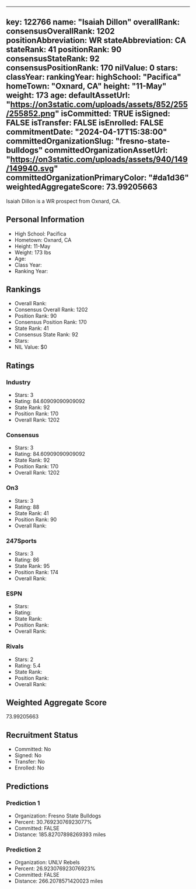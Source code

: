 ---
  key: 122766
  name: "Isaiah Dillon"
  overallRank: 
  consensusOverallRank: 1202
  positionAbbreviation: WR
  stateAbbreviation: CA
  stateRank: 41
  positionRank: 90
  consensusStateRank: 92
  consensusPositionRank: 170
  nilValue: 0
  stars: 
  classYear: 
  rankingYear: 
  highSchool: "Pacifica"
  homeTown: "Oxnard, CA"
  height: "11-May"
  weight: 173
  age: 
  defaultAssetUrl: "https://on3static.com/uploads/assets/852/255/255852.png"
  isCommitted: TRUE
  isSigned: FALSE
  isTransfer: FALSE
  isEnrolled: FALSE
  commitmentDate: "2024-04-17T15:38:00"
  committedOrganizationSlug: "fresno-state-bulldogs"
  committedOrganizationAssetUrl: "https://on3static.com/uploads/assets/940/149/149940.svg"
  committedOrganizationPrimaryColor: "#da1d36"
  weightedAggregateScore: 73.99205663
  ---
  
  Isaiah Dillon is a WR prospect from Oxnard, CA.
  
  ## Personal Information
  - High School: Pacifica
  - Hometown: Oxnard, CA
  - Height: 11-May
  - Weight: 173 lbs
  - Age: 
  - Class Year: 
  - Ranking Year: 
  
  ## Rankings
  - Overall Rank: 
  - Consensus Overall Rank: 1202
  - Position Rank: 90
  - Consensus Position Rank: 170
  - State Rank: 41
  - Consensus State Rank: 92
  - Stars: 
  - NIL Value: $0
  
  ## Ratings
  
  ### Industry
  - Stars: 3
  - Rating: 84.60909090909092
  - State Rank: 92
  - Position Rank: 170
  - Overall Rank: 1202
  
  ### Consensus
  - Stars: 3
  - Rating: 84.60909090909092
  - State Rank: 92
  - Position Rank: 170
  - Overall Rank: 1202
  
  ### On3
  - Stars: 3
  - Rating: 88
  - State Rank: 41
  - Position Rank: 90
  - Overall Rank: 
  
  ### 247Sports
  - Stars: 3
  - Rating: 86
  - State Rank: 95
  - Position Rank: 174
  - Overall Rank: 
  
  ### ESPN
  - Stars: 
  - Rating: 
  - State Rank: 
  - Position Rank: 
  - Overall Rank: 
  
  ### Rivals
  - Stars: 2
  - Rating: 5.4
  - State Rank: 
  - Position Rank: 
  - Overall Rank: 
  
  ## Weighted Aggregate Score
  73.99205663
  
  ## Recruitment Status
  - Committed: No
  - Signed: No
  - Transfer: No
  - Enrolled: No
  
  
  
  ## Predictions
  
  ### Prediction 1
  - Organization: Fresno State Bulldogs
  - Percent: 30.76923076923077%
  - Committed: FALSE
  - Distance: 185.82707898269393 miles
  
  ### Prediction 2
  - Organization: UNLV Rebels
  - Percent: 26.923076923076923%
  - Committed: FALSE
  - Distance: 266.2078571420023 miles
  